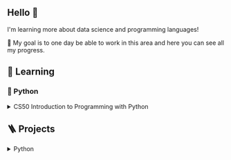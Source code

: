 ## Hello 👋

I'm learning more about data science and programming languages!

🎯 My goal is to one day be able to work in this area and here you can see all my progress. 


## 📖 Learning

### 🐍 Python

<details>
<summary>CS50 Introduction to Programming with Python</summary>

[CS50P](https://cs50.harvard.edu/python/2022/) is an open course of Harvard University. 

You'll find on my [CS50 Repository](https://github.com/richardnj14/CS50_Python) some of my learning projects organized by the following topics:

- [Functions and variables](https://github.com/richardnj14/CS50_python/tree/main/function_variables)

- [Conditionals](https://github.com/richardnj14/CS50_python/tree/main/conditionals)

- [Loops](https://github.com/richardnj14/CS50_python/tree/main/loops)

- [Exceptions](https://github.com/richardnj14/CS50_python/tree/main/exceptions)

- [Libraries](https://github.com/richardnj14/CS50_python/tree/main/libraries)

- [Unit tests](https://github.com/richardnj14/CS50_python/tree/main/unit_tests)

- File I/O

- Regular expressions

- Object-oriented programming

- Et cetera

</details>


## 🪜 Projects

<details>
  
<summary> Python</summary>

[CSTR dynamic model](https://github.com/richardnj14/CSTR-model)
</details>


<!--

<details>
  
<summary> Python</summary>

[CS50 Introduction to Programming with Python]

</details>

**richardnj14/richardnj14** is a ✨ _special_ ✨ repository because its `README.md` (this file) appears on your GitHub profile.

Here are some ideas to get you started:

- 🔭 I’m currently working on ...
- 🌱 I’m currently learning ...
- 👯 I’m looking to collaborate on ...
- 🤔 I’m looking for help with ...
- 💬 Ask me about ...
- 📫 How to reach me: ...
- 😄 Pronouns: ...
- ⚡ Fun fact: ...
-->
